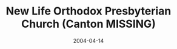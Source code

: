 ---
date: &id001 2004-04-14
end_date: null
location:
  address: NY
  city: Canton
  state: MISSING
minister:
- end: 2009-04-28
  name: Laurence Veinott
  start: 2004-01-01
  type: Pastor
ministers:
- Laurence Veinott
name: New Life Orthodox Presbyterian Church
names:
- end: 2009-04-28
  name: New Life Orthodox Presbyterian Church
  start: 2004-04-14
origination_date: *id001
raw_data: "NY  Canton\nNew Life Orthodox Presbyterian Church  (April 14, 2004\u2013\
  April 28, 2009)\n(removed from the roll of the OPC by the Presbytery at its request,\
  \ April 28, 2009)\nPastor: Laurence Veinott, 2004\u20139"
received_from: null
states:
- MISSING
status:
  active: false
  end_date: 2009-04-28
  reason: removal from the roll
  received_from: null
  withdrawal_to: null
title: New Life Orthodox Presbyterian Church (Canton MISSING)
year_established:
- 2004

---